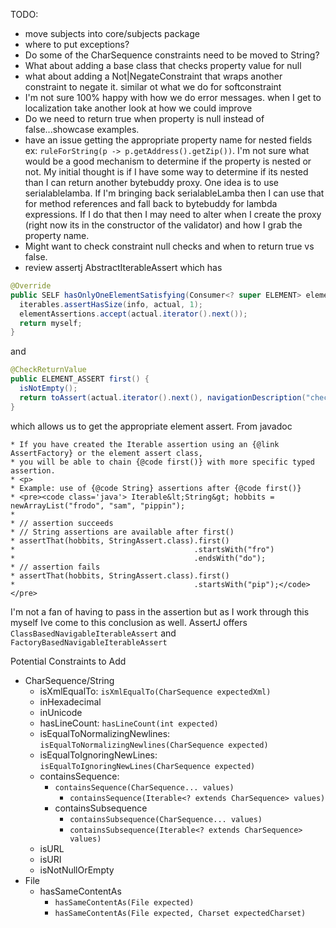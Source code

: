TODO:
- move subjects into core/subjects package
- where to put exceptions?
- Do some of the CharSequence constraints need to be moved to String?
- What about adding a base class that checks property value for null
- what about adding a Not|NegateConstraint that wraps another constraint to negate it. similar ot what we do for softconstraint
- I'm not sure 100% happy with how we do error messages. when I get to localization take another look at how we could improve
- Do we need to return true when property is null instead of false...showcase examples.
- have an issue getting the appropriate property name for nested fields ex: `ruleForString(p -> p.getAddress().getZip())`. 
I'm not sure what would be a good mechanism to determine if the property is nested or not. 
My initial thought is if I have some way to determine if its nested than I can return another bytebuddy proxy. 
One idea is to use serialablelamba. 
If I'm bringing back serialableLamba then I can use that for method references and fall back to bytebuddy for lambda expressions.
If I do that then I may need to alter when I create the proxy (right now its in the constructor of the validator) and how I grab the property name. 
- Might want to check constraint null checks and when to return true vs false.
- review assertj AbstractIterableAssert which has 
```java 
@Override
public SELF hasOnlyOneElementSatisfying(Consumer<? super ELEMENT> elementAssertions) {
  iterables.assertHasSize(info, actual, 1);
  elementAssertions.accept(actual.iterator().next());
  return myself;
}
```
and 
```java
@CheckReturnValue
public ELEMENT_ASSERT first() {
  isNotEmpty();
  return toAssert(actual.iterator().next(), navigationDescription("check first element"));
}
```  
which allows us to get the appropriate element assert. From javadoc
```
* If you have created the Iterable assertion using an {@link AssertFactory} or the element assert class,
* you will be able to chain {@code first()} with more specific typed assertion.
* <p>
* Example: use of {@code String} assertions after {@code first()}
* <pre><code class='java'> Iterable&lt;String&gt; hobbits = newArrayList("frodo", "sam", "pippin");
*
* // assertion succeeds
* // String assertions are available after first()
* assertThat(hobbits, StringAssert.class).first()
*                                        .startsWith("fro")
*                                        .endsWith("do");
* // assertion fails
* assertThat(hobbits, StringAssert.class).first()
*                                        .startsWith("pip");</code></pre>
```

I'm not a fan of having to pass in the assertion but as I work through this myself Ive come to this conclusion as well. 
AssertJ offers `ClassBasedNavigableIterableAssert` and `FactoryBasedNavigableIterableAssert`


Potential Constraints to Add
- CharSequence/String
  - isXmlEqualTo: `isXmlEqualTo(CharSequence expectedXml)`
  - inHexadecimal
  - inUnicode
  - hasLineCount: `hasLineCount(int expected)`
  - isEqualToNormalizingNewlines: `isEqualToNormalizingNewlines(CharSequence expected)`
  - isEqualToIgnoringNewLines: `isEqualToIgnoringNewLines(CharSequence expected)`
  - containsSequence: 
    - `containsSequence(CharSequence... values)`
      - `containsSequence(Iterable<? extends CharSequence> values)`
    - containsSubsequence
      - `containsSubsequence(CharSequence... values)`
      - `containsSubsequence(Iterable<? extends CharSequence> values)`
  - isURL 
  - isURI
  - isNotNullOrEmpty
- File
  - hasSameContentAs
    - `hasSameContentAs(File expected)`
    - `hasSameContentAs(File expected, Charset expectedCharset)`

